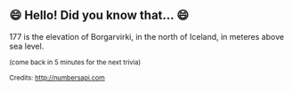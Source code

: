 ## :smile: Hello! Did you know that... :smile:
177 is the elevation of Borgarvirki, in the north of Iceland, in meteres above sea level.

<sup>(come back in 5 minutes for the next trivia)</sup>


<sup>Credits: http://numbersapi.com</sup>
